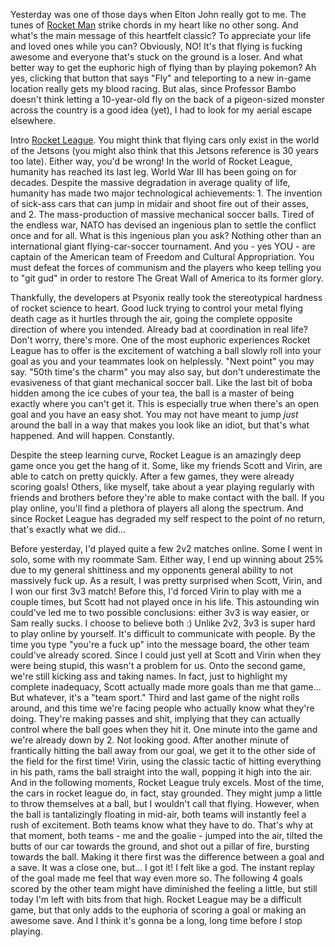Yesterday was one of those days when Elton John really got to me. The tunes of <a href="https://www.google.com/url?sa=t&rct=j&q=&esrc=s&source=web&cd=1&cad=rja&uact=8&ved=0ahUKEwjP3suu1t7TAhVB8IMKHZSyBBoQyCkIKjAA&url=https%3A%2F%2Fwww.youtube.com%2Fwatch%3Fv%3Dz2hu2EwCm-k&usg=AFQjCNFvzwQohcKsRW2H1rzxQ2bOLpIAGQ&sig2=gQTCYGvQTjDp39k__aCTfw">Rocket Man</a> strike chords in my heart like no other song. And what's the main message of this heartfelt classic? To appreciate your life and loved ones while you can? Obviously, NO! It's that flying is fucking awesome and everyone that's stuck on the ground is a loser. And what better way to get the euphoric high of flying than by playing pokemon? Ah yes, clicking that button that says "Fly" and teleporting to a new in-game location really gets my blood racing. But alas, since Professor Bambo doesn't think letting a 10-year-old fly on the back of a pigeon-sized monster across the country is a good idea (yet), I had to look for my aerial escape elsewhere.

Intro <a href="https://www.rocketleague.com/">Rocket League</a>. You might think that flying cars only exist in the world of the Jetsons (you might also think that this Jetsons reference is 30 years too late). Either way, you'd be wrong! In the world of Rocket League, humanity has reached its last leg. World War III has been going on for decades. Despite the massive degradation in average quality of life, humanity has made two major technological achievements: 1. The invention of sick-ass cars that can jump in midair and shoot fire out of their asses, and 2. The mass-production of massive mechanical soccer balls. Tired of the endless war, NATO has devised an ingenious plan to settle the conflict once and for all. What is this ingenious plan you ask? Nothing other than an international giant flying-car-soccer tournament. And you - yes YOU - are captain of the American team of Freedom and Cultural Appropriation. You must defeat the forces of communism and the players who keep telling you to "git gud" in order to restore The Great Wall of America to its former glory.

Thankfully, the developers at Psyonix really took the stereotypical hardness of rocket science to heart. Good luck trying to control your metal flying death cage as it hurtles through the air, going the complete opposite direction of where you intended. Already bad at coordination in real life? Don't worry, there's more. One of the most euphoric experiences Rocket League has to offer is the excitement of watching a ball slowly roll into your goal as you and your teammates look on helplessly. "Next point" you may say. "50th time's the charm" you may also say, but don't underestimate the evasiveness of that giant mechanical soccer ball. Like the last bit of boba hidden among the ice cubes of your tea, the ball is a master of being exactly where you can't get it. This is especially true when there's an open goal and you have an easy shot. You may not have meant to jump <i>just</i> around the ball in a way that makes you look like an idiot, but that's what happened. And will happen. Constantly.

Despite the steep learning curve, Rocket League is an amazingly deep game once you get the hang of it. Some, like my friends Scott and Virin, are able to catch on pretty quickly. After a few games, they were already scoring goals! Others, like myself, take about a year playing regularly with friends and brothers before they're able to make contact with the ball. If you play online, you'll find a plethora of players all along the spectrum. And since Rocket League has degraded my self respect to the point of no return, that's exactly what we did...

Before yesterday, I'd played quite a few 2v2 matches online. Some I went in solo, some with my roommate Sam. Either way, I end up winning about 25% due to my general shittiness and my opponents general ability to not massively fuck up. As a result, I was pretty surprised when Scott, Virin, and I won our first 3v3 match! Before this, I'd forced Virin to play with me a couple times, but Scott had not played once in his life. This astounding win could've led me to two possible conclusions: either 3v3 is way easier, or Sam really sucks. I choose to believe both :) Unlike 2v2, 3v3 is super hard to play online by yourself. It's difficult to communicate with people. By the time you type "you're a fuck up" into the message board, the other team could've already scored. Since I could just yell at Scott and Virin when they were being stupid, this wasn't a problem for us. Onto the second game, we're still kicking ass and taking names. In fact, just to highlight my complete inadequacy, Scott actually made more goals than me that game... But whatever, it's a "team sport." Third and last game of the night rolls around, and this time we're facing people who actually know what they're doing. They're making passes and shit, implying that they can actually control where the ball goes when they hit it. One minute into the game and we're already down by 2. Not looking good. After another minute of frantically hitting the ball away from our goal, we get it to the other side of the field for the first time! Virin, using the classic tactic of hitting everything in his path, rams the ball straight into the wall, popping it high into the air. And in the following moments, Rocket League truly excels. Most of the time, the cars in rocket league do, in fact, stay grounded. They might jump a little to throw themselves at a ball, but I wouldn't call that flying. However, when the ball is tantalizingly floating in mid-air, both teams will instantly feel a rush of excitement. Both teams know what they have to do. That's why at that moment, both teams - me and the goalie - jumped into the air, tilted the butts of our car towards the ground, and shot out a pillar of fire, bursting towards the ball. Making it there first was the difference between a goal and a save. It was a close one, but... I got it! I felt like a god. The instant replay of the goal made me feel that way even more so. The following 4 goals scored by the other team might have diminished the feeling a little, but still today I'm left with bits from that high. Rocket League may be a difficult game, but that only adds to the euphoria of scoring a goal or making an awesome save. And I think it's gonna be a long, long time before I stop playing.

